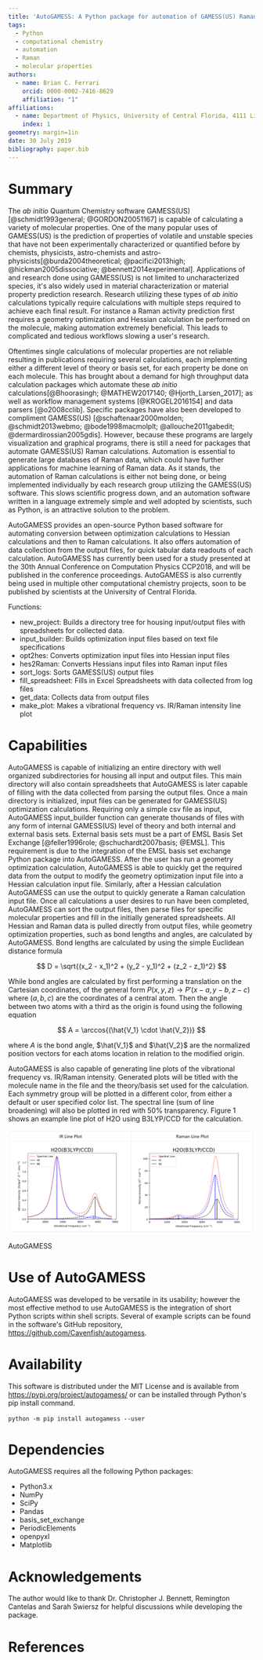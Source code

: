 ```yaml
---
title: 'AutoGAMESS: A Python package for automation of GAMESS(US) Raman calculations'
tags:
  - Python
  - computational chemistry
  - automation
  - Raman
  - molecular properties
authors:
  - name: Brian C. Ferrari
    orcid: 0000-0002-7416-8629
    affiliation: "1"
affiliations:
  - name: Department of Physics, University of Central Florida, 4111 Libra Drive, Orlando FL 32816
    index: 1
geometry: margin=1in
date: 30 July 2019
bibliography: paper.bib
---
```


# Summary

The *ab initio* Quantum Chemistry software GAMESS(US)[@schmidt1993general; @GORDON20051167] is capable of calculating a variety of molecular properties. One of the many popular uses of GAMESS(US) is the prediction of properties of volatile and unstable species that have not been experimentally characterized or quantified before by chemists, physicists, astro-chemists and astro-physicists[@burda2004theoretical; @pacifici2013high; @hickman2005dissociative; @bennett2014experimental]. Applications of and research done using GAMESS(US) is not limited to uncharacterized species, it's also widely used in material characterization or material property prediction research. Research utilizing these types of *ab initio* calculations typically require calculations with multiple steps required to achieve each final result. For instance a Raman activity prediction first requires a geometry optimization and Hessian calculation be performed on the molecule, making automation extremely beneficial. This leads to complicated and tedious workflows slowing a user's research.

Oftentimes single calculations of molecular properties are not reliable resulting in publications requiring several calculations, each implementing either a different level of theory or basis set, for each property be done on each molecule. This has brought about a demand for high throughput data calculation packages which automate these *ab initio* calculations[@Bhoorasingh; @MATHEW2017140; @Hjorth_Larsen_2017]; as well as workflow management systems [@KROGEL2016154] and data parsers [@o2008cclib]. Specific packages have also been developed to compliment GAMESS(US) [@schaftenaar2000molden; @schmidt2013webmo; @bode1998macmolplt; @allouche2011gabedit; @dermardirossian2005gdis]. However, because these programs are largely visualization and graphical programs, there is still a need for packages that automate GAMESS(US) Raman calculations. Automation is essential to generate large databases of Raman data, which could have further applications for machine learning of Raman data. As it stands, the automation of Raman calculations is either not being done, or being implemented individually by each research group utilizing the GAMESS(US) software. This slows scientific progress down, and an automation software written in a language extremely simple and well adopted by scientists, such as Python, is an attractive solution to the problem.

AutoGAMESS provides an open-source Python based software for automating conversion between optimization calculations to Hessian calculations and then to Raman calculations. It also offers automation of data collection from the output files, for quick tabular data readouts of each calculation. AutoGAMESS has currently been used for a study presented at the 30th Annual Conference on Computation Physics CCP2018, and will be published in the conference proceedings. AutoGAMESS is also currently being used in multiple other computational chemistry projects, soon to be published by scientists at the University of Central Florida.

Functions:

* new_project: Builds a directory tree for housing input/output files with spreadsheets for collected data.
* input_builder: Builds optimization input files based on text file specifications
* opt2hes: Converts optimization input files into Hessian input files
* hes2Raman: Converts Hessians input files into Raman input files
* sort_logs: Sorts GAMESS(US) output files
* fill_spreadsheet: Fills in Excel Spreadsheets with data collected from log files
* get_data: Collects data from output files
* make_plot: Makes a vibrational frequency vs. IR/Raman intensity line plot

# Capabilities

AutoGAMESS is capable of initializing an entire directory with well organized subdirectories for housing all input and output files. This main directory will also contain spreadsheets that AutoGAMESS is later capable of filling with the data collected from parsing the output files. Once a main directory is initialized, input files can be generated for GAMESS(US) optimization calculations. Requiring only a simple csv file as input, AutoGAMESS input_builder function can generate thousands of files with any form of internal GAMESS(US) level of theory and both internal and external basis sets.
External basis sets must be a part of EMSL Basis Set Exchange [@feller1996role; @schuchardt2007basis; @EMSL]. This requirement is due to the integration of the EMSL basis set exchange Python package into AutoGAMESS. After the user has run a geometry optimization calculation, AutoGAMESS is able to quickly get the required data from the output to modify the geometry optimization input file into a Hessian calculation input file. Similarly, after a Hessian calculation AutoGAMESS can use the output to quickly generate a Raman calculation input file. Once all calculations a user desires to run have been completed, AutoGAMESS can sort the output files, then parse files for specific molecular properties and fill in the initially generated spreadsheets. All Hessian and Raman data is pulled directly from output files, while geometry optimization properties, such as bond lengths and angles, are calculated by AutoGAMESS. Bond lengths are calculated by using the simple Euclidean distance formula

$$ D = \sqrt{(x_2 - x_1)^2 + (y_2 - y_1)^2 + (z_2 - z_1)^2} $$

While bond angles are calculated by first performing a translation on the Cartesian coordinates, of the general form $P(x,y,z)\rightarrow P'(x-a, y-b, z-c)$ where $(a,b,c)$ are the coordinates of a central atom. Then the angle between two atoms with a third as the origin is found using the following equation

$$ A = \arccos{(\hat{V_1} \cdot \hat{V_2})} $$

where $A$ is the bond angle, $\hat{V_1}$ and $\hat{V_2}$ are the normalized position vectors for each atoms location in relation to the modified origin.

AutoGAMESS is also capable of generating line plots of the vibrational frequency vs. IR/Raman intensity. Generated plots will be titled with the molecule name in the file and the theory/basis set used for the calculation. Each symmetry group will be plotted in a different color, from either a default or user specified color list. The spectral line (sum of line broadening) will also be plotted in red with 50% transparency. Figure 1 shows an example line plot of H2O using B3LYP/CCD for the calculation.

![Line Plots Example](line-plots.PNG)

AutoGAMESS

# Use of AutoGAMESS

AutoGAMESS was developed to be versatile in its usability; however the most
effective method to use AutoGAMESS is the integration of short Python scripts
within shell scripts. Several of example scripts can be found in the software's GitHub repository, https://github.com/Cavenfish/autogamess.

# Availability
This software is distributed under the MIT License and is available from https://pypi.org/project/autogamess/
or can be installed through Python's pip install command.

`python -m pip install autogamess --user`

# Dependencies

AutoGAMESS requires all the following Python packages:

* Python3.x
* NumPy
* SciPy
* Pandas
* basis_set_exchange
* PeriodicElements
* openpyxl
* Matplotlib


# Acknowledgements

The author would like to thank Dr. Christopher J. Bennett, Remington Cantelas and Sarah Swiersz for helpful discussions while developing the package.

# References
